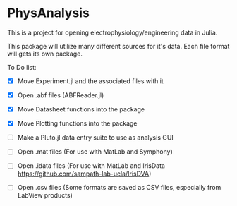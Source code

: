 # PhysAnalysis


This is a project for opening electrophysiology/engineering data in Julia. 

This package will utilize many different sources for it's data. Each file format will gets its own package. 

To Do list: 
- [x] Move Experiment.jl and the associated files with it
- [x] Open .abf files (ABFReader.jl)
- [x] Move Datasheet functions into the package
- [x] Move Plotting functions into the package
- [ ] Make a Pluto.jl data entry suite to use as analysis GUI
- [ ] Open .mat files (For use with MatLab and Symphony)
- [ ] Open .idata files (For use with MatLab and IrisData https://github.com/sampath-lab-ucla/IrisDVA)
- [ ] Open .csv files (Some formats are saved as CSV files, especially from LabView products)

